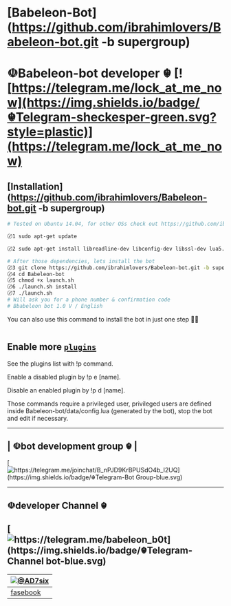 [Babeleon-Bot](https://github.com/ibrahimlovers/Babeleon-bot.git -b supergroup) 
============
☫Babeleon-bot developer ☬  [![https://telegram.me/lock_at_me_now](https://img.shields.io/badge/☬Telegram-sheckesper-green.svg?style=plastic)](https://telegram.me/lock_at_me_now)
============


[Installation](https://github.com/ibrahimlovers/Babeleon-bot.git -b supergroup)
------------
```bash
# Tested on Ubuntu 14.04, for other OSs check out https://github.com/ibrahimlovers/Babeleon-bot.git -b supergroup

〄1 sudo apt-get update 

〄2 sudo apt-get install libreadline-dev libconfig-dev libssl-dev lua5.2 liblua5.2-dev lua-socket lua-sec lua-expat libevent-dev make unzip git redis-server autoconf g++ libjansson-dev libpython-dev expat libexpat1-dev
```

```bash
# After those dependencies, lets install the bot
〄3 git clone https://github.com/ibrahimlovers/Babeleon-bot.git -b supergroup
〄4 cd Babeleon-bot
〄5 chmod +x launch.sh
〄6 ./launch.sh install
〄7 ./launch.sh
# Will ask you for a phone number & confirmation code 
# Bbabeleon bot 1.0 V / English
```
You can also use this command to install the bot in just one step 🔌🌝
```bash

```
Enable more [`plugins`](https://github.com/ibrahimlovers/Babeleon-bot/tree/supergroup/plugins)
-------------------------------
See the plugins list with !p command.

Enable a disabled plugin by !p e [name].

Disable an enabled plugin by !p d [name].

Those commands require a privileged user, privileged users are defined inside Babeleon-bot/data/config.lua (generated by the bot), stop the bot and edit if necessary.

---------
| ☫bot development group ☬  |
---------
[![https://telegram.me/joinchat/B_nPJD9KrBPUSdO4b_I2UQ](https://img.shields.io/badge/☬Telegram-Bot Group-blue.svg)](https://telegram.me/joinchat/B_nPJD9KrBPUSdO4b_I2UQ)

---------
☫developer Channel ☬
---------
[![https://telegram.me/babeleon_b0t](https://img.shields.io/badge/☬Telegram-Channel bot-blue.svg)](https://telegram.me/babeleon_b0t)
---------
| [![@AD7six](http://s.gravatar.com/avatar/876a61b58a729fcf71048529885d64dc?s=90)](https://telegram.me/lock_at_me_now "Follow @lock_at_me_now on Telegram") |
|---|
| [fasebook](https://www.facebook.com/profile.php?id=100005409824735) |
